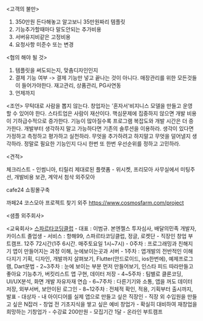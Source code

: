 <고객의 불만>
1. 350만원 든다해놓고 알고보니 35만원짜리 템플릿
2. 기능추가할때마다 말도안되는 추가비용
3. 서버유지비같은 고정비용
4. 요청사항 미준수 또는 변경


<협의 해야 될 것>
1. 템플릿을 써도되는지, 맞춤디자인인지
2. 결제 기능 여부
-> 결제 기능만 넣고 끝나는 것이 아니다. 매장관리를 위한 모든것들이 들어가야한다.
재고관리, 상품관리, PG사연동
3. 언제까지


<조언>
무턱대로 사람을 뽑지 않는다.
창업자는 '혼자서'비지니스 모델을 만들고 운영할 수 있어야 한다.
스타트업은 사람이 재산이다.
핵심문제에 집중하지 않으면 개발 비용이 기하급수적으로 증가한다.
기능이 많아질수록 프로그램 복잡도와 개발 시간은 더 증가한다.
개발부터 생각하지 말고 가능하다면 기존의 솔루션을 이용하라.
생각이 있다면 가정하고 측정하고 평가하고 실천하라.
무엇을 추가하려고 하지말고 무엇을 덜어낼지 생각하라.
정말로 필요한 기능인지 다시 한번 또 한번 우선순위를 정하고 고민하라.



<견적>

체크리스트 - 인썸니아, 티릴리
제대로된 플랫폼 -  위시켓, 프리모아
    사무실에서 미팅주선, 개발비용 보관, 계약서 첨삭
외주모아

cafe24 쇼핑몰구축

까페24
코스모아 프로젝트 찾기 외주 https://www.cosmosfarm.com/project




<샘플 외주회사>

<교육회사>
[스파르타코딩클럽](https://chang.spartacodingclub.kr/)
    - 대표 : 이범규. 본엔젤스 투자심사, 배달의민족 개발자, 카이스트 졸업생
    - 서비스 : 항해99, 스파르타코딩클럽, 정글, 로켓단
    - 직장인 창업 부트캠프. 12주 72시간(1주 6시간. 매주토요일 1시~7시)
        - 0주차 : 프로그래밍과 친해지기
            앱이 만들어지는 과정 이해, 눈에보이는곳과 서버
        - 1주차 : 앱개발의 전반적인 이해 다지기
            기획, 디자인, 개발까지 살펴보기, Flutter(안드로이드, ios한번에), 예제프로그램, Dart문법
        - 2~3주차 : 눈에 보이는 부분 먼저 만들어보기, 인스타 피드 따라만들고 좋아요 기능추가, 버킷리스트 앱 구현, 데이터 저장
        - 4~5주차 : 팀별로 클론코딩, UI/UX분석, 화면 개발 자유자재 연습
        - 6~7주차 : 다른기기와 소통, 앱을 꺼도 데이터저장, 외부서버, 보안이된 로그인
        - 8~12주차 : 전체적 확인, 적용, 기획부터 출시까지, 발표
    - 대상자
      - 내 아이디어를 실제 앱으로 만들고 싶은 직장인
      - 직장 외 수입원을 만들고 싶은 N잡러
      - 창업 전 기초지식을 쌓고 싶은 예비 창업가
      - 확실히 대비하여 재창업을 희망하는 기창업가
    - 수강료 200만원
    - 모집기간 1달
    - 온라인 부트캠프